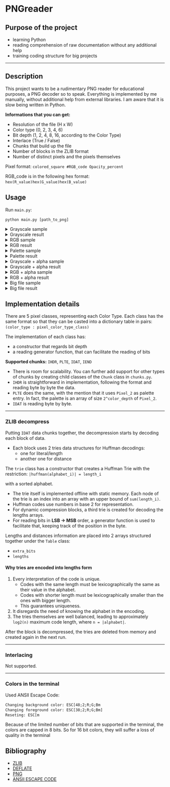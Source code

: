 # PNGreader

## Purpose of the project
- learning Python  
- reading comprehension of raw documentation without any additional help  
- training coding structure for big projects  

---

## Description
This project wants to be a rudimentary PNG reader for educational purposes, a PNG decoder so to speak. Everything is implemented by me manually, without additional help from external libraries. I am aware that it is slow being written in Python.

**Informations that you can get:**
- Resolution of the file (H x W)
- Color type (0, 2, 3, 4, 6)
- Bit depth (1, 2, 4, 8, 16, according to the Color Type)
- Interlace (True / False)
- Chunks that build up the file
- Number of blocks in the ZLIB format
- Number of distinct pixels and the pixels themselves  

Pixel format:  `colored_square #RGB_code Opacity_percent`

RGB_code is in the following hex format:  `hex(R_value)hex(G_value)hex(B_value)`


## Usage
Run `main.py`:
```
python main.py [path_to_png]
```

<details>
<summary>Grayscale sample</summary>

![Color Type 0](images/samples/color_type_0_sample_16_bit.png)

</details>

<details>
<summary>Grayscale result</summary>

![Color Type 0](images/results/color_type_0_result_16_bit.png)

</details>

<details>
<summary>RGB sample</summary>

![Color Type 2](images/samples/color_type_2_sample_16_bit.png)

</details>

<details>
<summary>RGB result</summary>

![Color Type 2](images/results/color_type_2_result_16_bit.png)

</details>

<details>
<summary>Palette sample</summary>

![Color Type 3](images/samples/color_type_3_sample_8_bit.png)

</details>

<details>
<summary>Palette result</summary>

![Color Type 3](images/results/color_type_3_result_8_bit.png)

</details>

<details>
<summary>Grayscale + alpha sample</summary>

![Color Type 4](images/samples/color_type_4_sample_8_bit.png)

</details>

<details>
<summary>Grayscale + alpha result</summary>

![Color Type 4](images/results/color_type_4_result_8_bit.png)

</details>


<details>
<summary>RGB + alpha sample</summary>

![Color Type 6](images/samples/color_type_6_sample_8_bit.png)

</details>

<details>
<summary>RGB + alpha result</summary>

![Color Type 6](images/results/color_type_6_result_8_bit.png)

</details>

<details>
<summary>Big file sample</summary>

![Big file](images/samples/big_file_sample_8_bit.png)

</details>

<details>
<summary>Big file result</summary>

![Big file](images/results/big_file_result_8_bit.png)

</details>

## Implementation details
There are 5 pixel classes, representing each Color Type. Each class has the same format so that they can be casted into a dictionary table in pairs: `(color_type : pixel_color_type_class)`

The implementation of each class has:
- a constructor that regards bit depth  
- a reading generator function, that can facilitate the reading of bits  

**Supported chunks:** `IHDR`, `PLTE`, `IDAT`, `IEND`  
- There is room for scalability. You can further add support for other types of chunks by creating child classes of the `Chunk` class in `chunks.py`.
- `IHDR` is straightforward in implementation, following the format and reading byte by byte the data.
- `PLTE` does the same, with the mention that it uses `Pixel_2` as palette entry. In fact, the palette is an array of size `2^color_depth` of `Pixel_2`.
- `IDAT` is reading byte by byte.

---

### ZLIB decompress
Putting `IDAT` data chunks together, the decompression starts by decoding each block of data.

- Each block uses 2 tries data structures for Huffman decodings:  
  - one for literal/length  
  - another one for distance  

The `trie` class has a constructor that creates a Huffman Trie with the restriction:  `|huffman(alphabet_i)| = length_i`

with a sorted alphabet.  

- The trie itself is implemented offline with static memory. Each node of the trie is an index into an array with an upper bound of `sum(length_i)`.  
- Huffman codes use numbers in base 2 for representation.  
- For dynamic compression blocks, a third trie is created for decoding the lengths arrays.  
- For reading bits in **LSB → MSB** order, a generator function is used to facilitate that, keeping track of the position in the byte.  

Lengths and distances information are placed into 2 arrays structured together under the `Table` class:  
- `extra_bits`  
- `lengths`  

#### Why tries are encoded into lengths form
1. Every interpretation of the code is unique.  
   - Codes with the same length must be lexicographically the same as their value in the alphabet.  
   - Codes with shorter length must be lexicographically smaller than the ones with bigger length.  
   - This guarantees uniqueness.  
2. It disregards the need of knowing the alphabet in the encoding.  
3. The tries themselves are well balanced, leading to approximately `log2(n)` maximum code length, where `n = |alphabet|`.  

After the block is decompressed, the tries are deleted from memory and created again in the next run.

---

### Interlacing
Not supported.

---

### Colors in the terminal
Used ANSII Escape Code:  

```
Changing background color: ESC[48;2;R;G;Bm
Changing foreground color: ESC[38;2;R;G;Bm]
Reseting: ESC[m
```

Because of the limited number of bits that are supported in the terminal, the colors are capped in 8 bits. So for 16 bit colors, they will suffer a loss of quality in the terminal

## Bibliography
- [ZLIB](https://datatracker.ietf.org/doc/html/rfc1950)
- [DEFLATE](https://www.rfc-editor.org/rfc/rfc1951.html)
- [PNG](https://www.rfc-editor.org/rfc/rfc2083.html)  
- [ANSII ESCAPE CODE](https://en.wikipedia.org/wiki/ANSI_escape_code)  